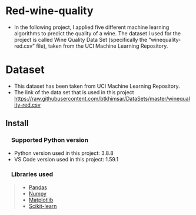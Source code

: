# Red-wine-quality
- In the following project, I applied five different machine learning algorithms to predict the quality of a wine. The dataset I used for the project is called Wine Quality Data Set (specifically the “winequality-red.csv” file), taken from the UCI Machine Learning Repository.
# Dataset
- This dataset has been taken from UCI Machine Learning Repository.
- The link of the data set that is used in this project https://raw.githubusercontent.com/btkhimsar/DataSets/master/winequality-red.csv

## Install

### &nbsp;&nbsp;&nbsp; Supported Python version
- Python version used in this project: 3.8.8
- VS Code version used in this project: 1.59.1

### &nbsp;&nbsp;&nbsp; Libraries used

> *  [Pandas](http://pandas.pydata.org)
> *  [Numpy](http://www.numpy.org)
> *  [Matplotlib](https://matplotlib.org)
> *  [Scikit-learn](http://scikit-learn.org/stable/)
